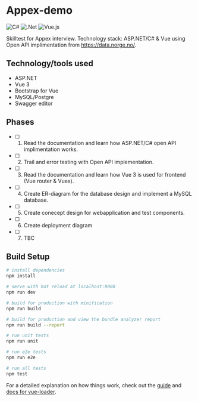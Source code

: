 # Appex-demo

![C#](https://img.shields.io/badge/c%23-%23239120.svg?style=for-the-badge&logo=c-sharp&logoColor=white)
![.Net](https://img.shields.io/badge/.NET-5C2D91?style=for-the-badge&logo=.net&logoColor=white)
![Vue.js](https://img.shields.io/badge/vuejs-%2335495e.svg?style=for-the-badge&logo=vuedotjs&logoColor=%234FC08D)

Skilltest for Appex interview. Technology stack: ASP.NET/C# & Vue using Open API implimentation from <https://data.norge.no/>.

## Technology/tools used

- ASP.NET
- Vue 3
- Bootstrap for Vue
- MySQL/Postgre
- Swagger editor

## Phases

- [ ] 1. Read the documentation and learn how ASP.NET/C# open API implimentation works.
- [ ] 2. Trail and error testing with Open API implementation.
- [ ] 3. Read the documentation and learn how Vue 3 is used for frontend (Vue router & Vuex).
- [ ] 4. Create ER-diagram for the database design and implement a MySQL database.
- [ ] 5. Create conecept design for webapplication and test components.
- [ ] 6. Create deployment diagram
- [ ] 7. TBC





## Build Setup

``` bash
# install dependencies
npm install

# serve with hot reload at localhost:8080
npm run dev

# build for production with minification
npm run build

# build for production and view the bundle analyzer report
npm run build --report

# run unit tests
npm run unit

# run e2e tests
npm run e2e

# run all tests
npm test
```

For a detailed explanation on how things work, check out the [guide](http://vuejs-templates.github.io/webpack/) and [docs for vue-loader](http://vuejs.github.io/vue-loader).

